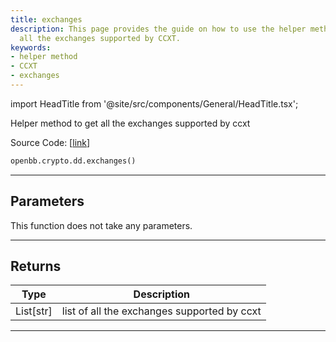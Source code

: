 ```yaml
---
title: exchanges
description: This page provides the guide on how to use the helper method, which gets
  all the exchanges supported by CCXT.
keywords:
- helper method
- CCXT
- exchanges
---
```


import HeadTitle from '@site/src/components/General/HeadTitle.tsx';

<HeadTitle title="crypto.dd.exchanges - Reference | OpenBB SDK Docs" />

Helper method to get all the exchanges supported by ccxt

Source Code: [[link](https://github.com/OpenBB-finance/OpenBB/tree/main/openbb_terminal/cryptocurrency/due_diligence/ccxt_model.py#L10)]

```python
openbb.crypto.dd.exchanges()
```

---

## Parameters

This function does not take any parameters.

---

## Returns

| Type | Description |
| ---- | ----------- |
| List[str] | list of all the exchanges supported by ccxt |
---
